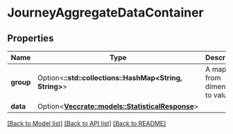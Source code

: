 # JourneyAggregateDataContainer

## Properties

Name | Type | Description | Notes
------------ | ------------- | ------------- | -------------
**group** | Option<**::std::collections::HashMap<String, String>**> | A mapping from dimension to value | [optional]
**data** | Option<[**Vec<crate::models::StatisticalResponse>**](StatisticalResponse.md)> |  | [optional]

[[Back to Model list]](../README.md#documentation-for-models) [[Back to API list]](../README.md#documentation-for-api-endpoints) [[Back to README]](../README.md)


